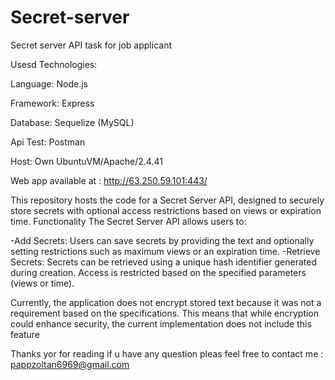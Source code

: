 # Secret-server
Secret server API task for job applicant

Usesd Technologies:

Language:  Node.js

Framework: Express

Database:  Sequelize (MySQL)

Api Test:  Postman

Host:      Own UbuntuVM/Apache/2.4.41


Web app available at : http://63.250.59.101:443/

This repository hosts the code for a Secret Server API, designed to securely store secrets with optional access restrictions based on views or expiration time. 
Functionality
The Secret Server API allows users to:

-Add Secrets: Users can save secrets by providing the text and optionally setting restrictions such as maximum views or an expiration time.
-Retrieve Secrets: Secrets can be retrieved using a unique hash identifier generated during creation. Access is restricted based on the specified parameters (views or time).

Currently, the application does not encrypt stored text because it was not a requirement based on the specifications. This means that while encryption could enhance security, the current implementation does not include this feature

Thanks yor for reading if u have any question pleas feel free to contact me : pappzoltan6969@gmail.com
